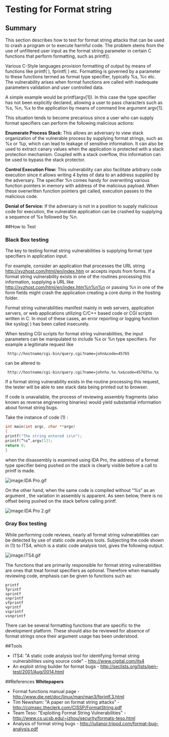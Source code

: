 # Testing for Format string



## Summary

This section describes how to test for format string attacks that can be used to crash a program or to execute harmful code. The problem stems from the use of unfiltered user input as the format string parameter in certain C functions that perform formatting, such as printf().


Various C-Style languages provision formatting of output by means of functions like printf( ), fprintf( ) etc. Formatting is governed by a parameter to these functions termed as format type specifier, typically %s, %c etc. The vulnerability arises when format functions are called with inadequate parameters validation and user controlled data.


A simple example would be printf(argv[1]). In this case the type specifier has not been explicitly declared, allowing a user to pass characters such as %s, %n, %x to the application by means of command line argument argv[1].


This situation tends to become precarious since a user who can supply format specifiers can perform the following malicious actions:

**Enumerate Process Stack:** This allows an adversary to view stack organization of the vulnerable process by supplying format strings, such as %x or %p, which can lead to leakage of sensitive information. It can also be used to extract canary values when the application is protected with a stack protection mechanism. Coupled with a stack overflow, this information can be used to bypass the stack protector.


**Control Execution Flow:** This vulnerability can also facilitate arbitrary code execution since it allows writing 4 bytes of data to an address supplied by the adversary. The specifier %n comes handy for overwriting various function pointers in memory with address of the malicious payload. When these overwritten function pointers get called, execution passes to the malicious code.


**Denial of Service:** If the adversary is not in a position to supply malicious code for execution, the vulnerable application can be crashed by supplying a sequence of %x followed by %n.


##How to Test
### Black Box testing
The key to testing format string vulnerabilities is supplying format type specifiers in application input.


For example, consider an application that processes the URL string
http://xyzhost.com/html/en/index.htm or accepts inputs from forms. If a format string vulnerability exists in one of the routines processing this information, supplying a URL like http://xyzhost.com/html/en/index.htm%n%n%n or passing %n in one of the form fields might crash the application creating a core dump in the hosting folder.


Format string vulnerabilities manifest mainly in web servers, application servers, or web applications utilizing C/C++ based code or CGI scripts written in C. In most of these cases, an error reporting or logging function like syslog( ) has been called insecurely.


When testing CGI scripts for format string vulnerabilities, the input parameters can be manipulated to include %x or %n type specifiers. For example a legitimate request like
```
 http://hostname/cgi-bin/query.cgi?name=john&code=45765
```
can be altered to
```
 http://hostname/cgi-bin/query.cgi?name=john%x.%x.%x&code=45765%x.%x
```
If a format string vulnerability exists in the routine processing this request, the tester will be able to see stack data being printed out to browser.


If code is unavailable, the process of reviewing assembly fragments (also known as reverse engineering binaries) would yield substantial information about format string bugs.


Take the instance of code (1) :

```c
int main(int argc, char **argv)
{
printf("The string entered is\n");
printf(“%s”,argv[1]);
return 0;
}
```


when the disassembly is examined using IDA Pro, the address of a format type specifier being pushed on the stack is clearly visible before a call to printf is made.

![image:IDA Pro.gif](https://www.owasp.org/images/f/f4/IDA_Pro.gif)


On the other hand, when the same code is compiled without “%s” as an argument , the variation in assembly is apparent. As seen below, there is no offset being pushed on the stack before calling printf.

![image:IDA Pro 2.gif](https://www.owasp.org/images/4/4e/IDA_Pro_2.gif)


### Gray Box testing

While performing code reviews, nearly all format string vulnerabilities can be detected by use of static code analysis tools. Subjecting the code shown in (1) to ITS4, which is a static code analysis tool, gives the following output.


![image:ITS4.gif](https://www.owasp.org/images/1/12/ITS4.gif)


The functions that are primarily responsible for format string vulnerabilities are ones that treat format specifiers as optional. Therefore when manually reviewing code, emphasis can be given to functions such as:

```
printf
fprintf
sprintf
snprintf
vfprintf
vprintf
vsprintf
vsnprintf
```


There can be several formatting functions that are specific to the development platform. These should also be reviewed for absence of format strings once their argument usage has been understood.


##Tools
* ITS4: "A static code analysis tool for identifying format string vulnerabilities using source code" - http://www.cigital.com/its4
* An exploit string builder for format bugs - http://seclists.org/lists/pen-test/2001/Aug/0014.html

##References
**Whitepapers**<br>
* Format functions manual page - http://www.die.net/doc/linux/man/man3/fprintf.3.html
* Tim Newsham: "A paper on format string attacks" - http://comsec.theclerk.com/CISSP/FormatString.pdf
* Team Teso: "Exploiting Format String Vulnerabilities" - http://www.cs.ucsb.edu/~jzhou/security/formats-teso.html
* Analysis of format string bugs - http://julianor.tripod.com/format-bug-analysis.pdf
